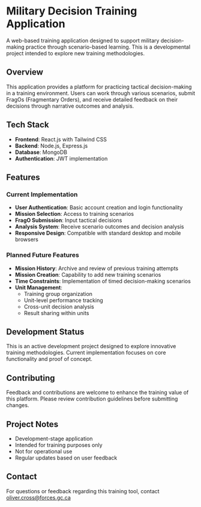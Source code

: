 # Military Decision Training Application

A web-based training application designed to support military decision-making practice through scenario-based learning. This is a developmental project intended to explore new training methodologies.

## Overview

This application provides a platform for practicing tactical decision-making in a training environment. Users can work through various scenarios, submit FragOs (Fragmentary Orders), and receive detailed feedback on their decisions through narrative outcomes and analysis.

## Tech Stack

- **Frontend**: React.js with Tailwind CSS
- **Backend**: Node.js, Express.js
- **Database**: MongoDB
- **Authentication**: JWT implementation

## Features

### Current Implementation
- **User Authentication**: Basic account creation and login functionality
- **Mission Selection**: Access to training scenarios
- **FragO Submission**: Input tactical decisions
- **Analysis System**: Receive scenario outcomes and decision analysis
- **Responsive Design**: Compatible with standard desktop and mobile browsers

### Planned Future Features
- **Mission History**: Archive and review of previous training attempts
- **Mission Creation**: Capability to add new training scenarios
- **Time Constraints**: Implementation of timed decision-making scenarios
- **Unit Management**:
  - Training group organization
  - Unit-level performance tracking
  - Cross-unit decision analysis
  - Result sharing within units

## Development Status

This is an active development project designed to explore innovative training methodologies. Current implementation focuses on core functionality and proof of concept.

## Contributing

Feedback and contributions are welcome to enhance the training value of this platform. Please review contribution guidelines before submitting changes.

## Project Notes

- Development-stage application
- Intended for training purposes only
- Not for operational use
- Regular updates based on user feedback

## Contact

For questions or feedback regarding this training tool, contact oliver.cross@forces.gc.ca